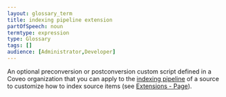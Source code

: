 ```yaml
---
layout: glossary_term
title: indexing pipeline extension
partOfSpeech: noun
termtype: expression
type: Glossary
tags: []
audience: [Administrator,Developer]
---
```


An optional preconversion or postconversion custom script defined in a Coveo organization that you can apply to the [indexing pipeline](/glossary/indexing-pipeline) of a source to customize how to index source items (see [Extensions - Page](http://www.coveo.com/go?dest=cloudhelp&lcid=9&context=326)).